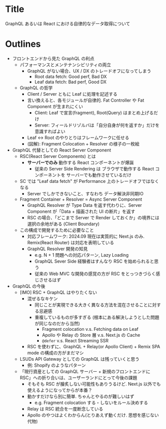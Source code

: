 # Title

GraphQL あるいは React における自律的なデータ取得について

# Outlines

- フロントエンドから見た GraphQL の利点
  - パフォーマンスとメンテナンシビリティの両立
    - GraphQL がない場合、UX / DX のトレードオフになってしまう
      - Root data fetch: Good perf, Bad DX
      - Leaf data fetch: Bad perf, Good DX
  - GraphQL の哲学
    - Client / Server ともに Leaf に処理を記述する
    - 言い換えると、各モジュールが自律的. Fat Controller や Fat Component が生まれにくい
      - Client: Leaf で宣言(fragment), Root(Query) はまとめ上げるだけ
      - Server: フィールドリゾルバは「自分自身が何を返すか」だけを意識すればよい
    - Leaf <-> Root のやりとりはフレームワークに任せる
    - (図解): Fragment Colocation + Resolver の様子の一枚絵
- GraphQL 代替としての React Server Component
  - RSC(React Server Components) とは
    - **サーバーでのみ** 動作する React コンポーネントが爆誕
      - 従来の Server Side Rendering は ブラウザで動作する React コンポーネントを サーバーでも動作させているだけ
  - SC では "Leaf data fetch" が Performance 上のトレードオフではなくなる
    - Server でしかできないこと、すなわち データ解決非同期IO
  - Fragment Container + Resolver = Async Server Component
    - GraphQL Resolver が Type Data を返す代わりに、Server Component が「Data + 描画された UI の断片」を返す
    - RSC の場合、「どこまで Server で Render しておくか」の境界には選択の余地がある (Client Boundary)
  - この構成で開発するために必要なこと
    - 対応フレームワーク: 2024.09 現在は実質的に Next.js のみ. Remix(React Router) は対応を表明している
    - GraphQL Resolver 開発の知見
      - e.g. N + 1 問題への対応パターン, Lazy Loading
      - GraphQL Sever Side 経験者はすんなり RSC を始められると思う
      - 従来の Web MVC な開発の感覚の方が RSC をとっつきづらく感じさせるはず
- GraphQL の今後
  - [IMO] RSC + GraphQL はやりたくない
    - 混ぜるなキケン
      - 同じことが実現できる大きく異なる方法を混在させることに対する忌避感
      - 重複しているものが多すぎる (根本にある解決しようとした問題が同じなのだから当然)
        - Fragment colocation v.s. Fetching data on Leaf
        - Apollo や Relay の Store 層 v.s. Next.js の Cache
        - `@defer` v.s. React Streaming SSR
    - RSC を使わずに、GraphQL + Relay(or Apollo Client) + Remix SPA mode の構成の方がまだマシ
  - LSUDs API Gateway としての GraphQL は残っていくと思う
    - 例: Shopify のようなパターン
  - 「現行資産としての GraphQL サーバー + 新規のフロントエンドに RSC」への折り合いは、ユーザーランドにとって今後の課題
    - そもそも RSC が膾炙しない可能性もありうるけど. Next.js 以外でも使えるようになってからが本番？
    - 動かすだけなら別に簡単. ちゃんとやるのが難しいはず
      - e.g. Fragment colocation する・しないをルール決めする
    - Relay は RSC 統合を一度断念している
    - Apollo のやつはよくわからん(とりあえず動くだけ. 思想を感じない代物)

<!--

- GraphQL を RSC で置換できるパターン
  - クライアントが Web ブラウザのみであること
  - RSC を利用できること
    - 2024 現在は実質的に Next.js のみ.
    - react-router(Remix) v7 が RSC に対応したら裾野が広がるかも？
  - 例:
    - T3 Stack(= React + tRPC + Prisma ORM)はよりシンプルに、コンポーネント自身が Prisma Client を呼び出す構成とできる
    - Gatsby における開発体験がそのまま Next.js の SSG(ISR) でも利用可能に
-->
